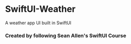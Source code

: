 # SwiftUI-Weather
A weather app UI built in SwiftUI 

### Created by following Sean Allen's SwiftUI Course 
